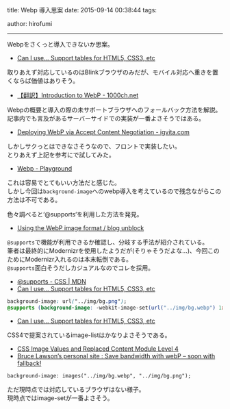 title: Webp 導入思案
date: 2015-09-14 00:38:44
tags:

author: hirofumi

---
Webpをさくっと導入できないか思案。

-   [Can I use… Support tables for HTML5, CSS3, etc](http://caniuse.com/#search=webp)

取りあえず対応しているのはBlinkブラウザのみだが、モバイル対応へ重きを置くならば価値はありそう。

-   [【翻訳】Introduction to WebP - 1000ch.net](https://1000ch.net/posts/2015/introduction-to-webp.html)

Webpの概要と導入の際の未サポートブラウザへのフォールバック方法を解説。  
記事内でも言及があるサーバーサイドでの実装が一番よさそうではある。

-   [Deploying WebP via Accept Content Negotiation - igvita.com](https://www.igvita.com/2013/05/01/deploying-webp-via-accept-content-negotiation/)

しかしサクっとはできなさそうなので、フロントで実装したい。  
とりあえず上記を参考にで試してみた。

-   [Webp - Playground](http://ground.playr.jp/webp/)

これは容易でとてもいい方法だと感じた。  
しかし今回は`background-image`へのwebp導入を考えているので残念ながらこの方法は不可である。

色々調べると‘@supports‘を利用した方法を発見。

-   [Using the WebP image format / blog unblock](https://andywalpole.me/#!/blog/142790/using-webp-image-format)

`@supports`で機能が利用できるか確認し、分岐する手法が紹介されている。  
筆者は最終的にModernizrを使用したようだが(そりゃそうだよな…)、今回このためにModernizr入れるのは本末転倒である。  
`@supports`面白そうだしカジュアルなのでコレを採用。

-   [@supports - CSS | MDN](https://developer.mozilla.org/ja/docs/Web/CSS/@supports)
-   [Can I use… Support tables for HTML5, CSS3, etc](http://caniuse.com/#feat=css-featurequeries)

```css
background-image: url("../img/bg.png");
@supports (background-image: -webkit-image-set(url("../img/bg.webp") 1x)) {  background-image: -webkit-image-set(url("../img/bg.webp") 1x)}
```

-   [Can I use… Support tables for HTML5, CSS3, etc](http://caniuse.com/#feat=css-image-set)

CSS4で提案されているimage-listはかなりよさそうである。

-   [CSS Image Values and Replaced Content Module Level 4](http://www.w3.org/TR/css4-images/)
-   [Bruce Lawson’s personal site : Save bandwidth with webP – soon with fallback!](http://www.brucelawson.co.uk/2013/save-bandwidth-webp-with-fallback/)

```
background-image: images("../img/bg.webp", "../img/bg.png");
```

ただ現時点では対応しているブラウザはない様子。  
現時点ではimage-setが一番よさそう。